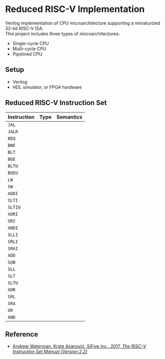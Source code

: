 # Reduced RISC-V Implementation 

Verilog implementation of CPU microarchitecture supporting a miniaturized 32-bit RISC-V ISA.  
This project includes three types of microarchitectures:  

- Single-cycle CPU
- Multi-cycle CPU
- Pipelined CPU

## Setup
- Verilog
- HDL simulator, or FPGA hardware

## Reduced RISC-V Instruction Set

| Instruction | Type | Semantics |
|---|:---:|:---:|
| `JAL` |  |  |
| `JALR` |  |  |
| `BEQ` |  |  |
| `BNE` |  |  |
| `BLT` |  |  |
| `BGE` |  |  |
| `BLTU` |  |  |
| `BGEU` |  |  |
| `LW` |  |  |
| `SW` |  |  |
| `ADDI` |  |  |
| `SLTI` |  |  |
| `SLTIU` |  |  |
| `XORI` |  |  |
| `ORI` |  |  |
| `ANDI` |  |  |
| `SLLI` |  |  |
| `SRLI` |  |  |
| `SRAI` |  |  |
| `ADD` |  |  |
| `SUB` |  |  |
| `SLL` |  |  |
| `SLT` |  |  |
| `SLTU` |  |  |
| `XOR` |  |  |
| `SRL` |  |  |
| `SRA` |  |  |
| `OR` |  |  |
| `AND` |  |  |

## Reference
- [Andrew Waterman, Krste Asanović, SiFive Inc., 2017, *The RISC-V Instruction Set Manual (Version 2.2)*](https://riscv.org/specifications/)